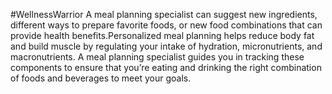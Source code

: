 #WellnessWarrior
A meal planning specialist can suggest new ingredients, different ways to prepare favorite foods, or new food combinations that can provide health benefits.Personalized meal planning helps reduce body fat and build muscle by regulating your intake of hydration, micronutrients, and macronutrients. A meal planning specialist guides you in tracking these components to ensure that you’re eating and drinking the right combination of foods and beverages to meet your goals.
